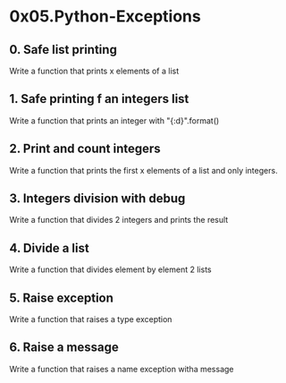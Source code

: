 # 0x05.Python-Exceptions

## 0. Safe list printing
Write a function that prints x elements of a list

## 1. Safe printing f an integers list
Write a function that prints an integer with "{:d}".format()

## 2. Print and count integers
Write a function that prints the first x elements of a list and only integers.

## 3. Integers division with debug
Write a function that divides 2 integers and prints the result

## 4. Divide a list
Write a function that divides element by element 2 lists

## 5. Raise exception
Write a function that raises a type exception

## 6. Raise a message
Write a function that raises a name exception witha message

